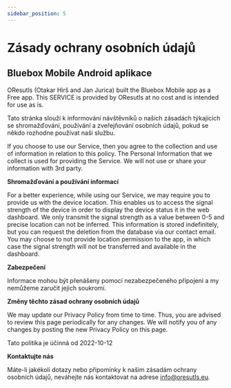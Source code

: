 ```yaml
---
sidebar_position: 5
---
```


# Zásady ochrany osobních údajů

## Bluebox Mobile Android aplikace

OResutls (Otakar Hirš and Jan Jurica) built the Bluebox Mobile app as a Free app. This SERVICE is provided by OResutls at no cost and is intended for use as is.

Tato stránka slouží k informování návštěvníků o našich zásadách týkajících se shromažďování, používání a zveřejňování osobních údajů, pokud se někdo rozhodne používat naši službu.

If you choose to use our Service, then you agree to the collection and use of information in relation to this policy. The Personal Information that we collect is used for providing the Service. We will not use or share your information with 3rd party.


**Shromažďování a používání informací**

For a better experience, while using our Service, we may require you to provide us with the device location. This enables us to access the signal strength of the device in order to display the device status it in the web dashboard. We only transmit the signal strength as a value between 0-5 and precise location can not be inferred. This information is stored indefinitely, but you can request the deletion from the database via our contact email. You may choose to not provide location permission to the app, in which case the signal strength will not be transferred and available in the dashboard.

**Zabezpečení**

Informace mohou být přenášeny pomocí nezabezpečeného připojení a my nemůžeme zaručit jejich soukromí.

**Změny těchto zásad ochrany osobních údajů**

We may update our Privacy Policy from time to time. Thus, you are advised to review this page periodically for any changes. We will notify you of any changes by posting the new Privacy Policy on this page.

Tato politika je účinná od 2022-10-12

**Kontaktujte nás**

Máte-li jakékoli dotazy nebo připomínky k našim zásadám ochrany osobních údajů, neváhejte nás kontaktovat na adrese info@oresutls.eu.

